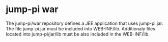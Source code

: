 # jump-pi war

The jump-pi/war repository defines a JEE application that uses jump-pi.jar. The file jump-pi.jar must be included into WEB-INF/lib. Additionaly files located into jump-pi/jar/lib must be also included in the WEB-INF/lib.

